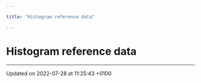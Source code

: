 ```yaml
---

title: "Histogram reference data"

---
```


# Histogram reference data








-------------------------------

Updated on 2022-07-28 at 11:25:43 +0100